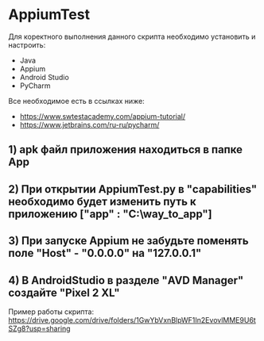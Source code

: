# AppiumTest
Для коректного выполнения данного скрипта необходимо установить и настроить:
- Java
- Appium
- Android Studio
- PyCharm

Все необходимое есть в ссылках ниже:
- https://www.swtestacademy.com/appium-tutorial/
- https://www.jetbrains.com/ru-ru/pycharm/

## 1) apk файл приложения находиться в папке App
## 2) При открытии AppiumTest.py в "capabilities" необходимо будет изменить путь к приложению ["app" : "C:\\way_to_app"] 
## 3) При запуске Appium не забудьте поменять поле "Host" - "0.0.0.0" на "127.0.0.1"
## 4) В AndroidStudio в разделе "AVD Manager" создайте "Pixel 2 XL" 

Пример работы скрипта: https://drive.google.com/drive/folders/1GwYbVxnBlpWF1In2EvovlMME9U6tSZg8?usp=sharing
